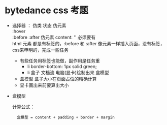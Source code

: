 # bytedance css 考题


- 选择器
    ： 伪类 状态 伪元素   
    :hover   
    :before :after 伪元素 content: '' 必须要有    
    html 元素 都是有标签的，:before 和 :after 像元素一样插入页面，没有标签，css来申明的，完成一些任务
    - 有些任务用标签也能做，副作用是任务重   
        - li border-bottom: 1px solid green;
        - li 盒子 文档流 电脑(显卡)绘制出来 盒模型
    - 盒模型 盒子大小在页面占位的精确计算
    - 显卡画出来前要算出大小

- 盒模型   

    计算公式：      

        盒模型 = content + padding + border + margin